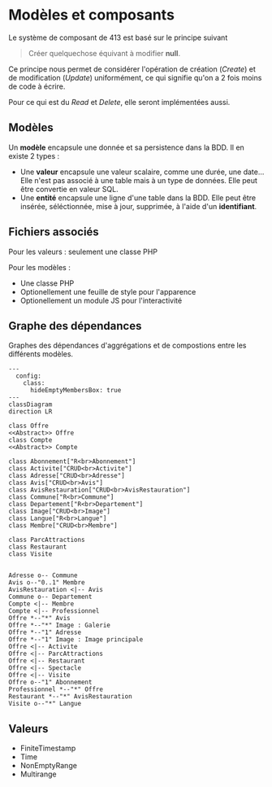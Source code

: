 # Modèles et composants

Le système de composant de 413 est basé sur le principe suivant

> Créer quelquechose équivant à modifier **null**.

Ce principe nous permet de considérer l'opération de création (*Create*) et de modification (*Update*) uniformément, ce qui signifie qu'on a 2 fois moins de code à écrire.

Pour ce qui est du *Read* et *Delete*, elle seront implémentées aussi.

## Modèles

Un **modèle** encapsule une donnée et sa persistence dans la BDD. Il en existe 2 types :

- Une **valeur** encapsule une valeur scalaire, comme une durée, une date... Elle n'est pas associé à une table mais à un type de données. Elle peut être convertie en valeur SQL.
- Une **entité** encapsule une ligne d'une table dans la BDD. Elle peut être insérée, séléctionnée, mise à jour, supprimée, à l'aide d'un **identifiant**.

## Fichiers associés

Pour les valeurs : seulement une classe PHP

Pour les modèles :

- Une classe PHP
- Optionellement une feuille de style pour l'apparence
- Optionellement un module JS pour l'interactivité

## Graphe des dépendances

Graphes des dépendances d'aggrégations et de compostions entre les différents modèles.

```mermaid
---
  config:
    class:
      hideEmptyMembersBox: true
---
classDiagram
direction LR

class Offre
<<Abstract>> Offre
class Compte
<<Abstract>> Compte

class Abonnement["R<br>Abonnement"]
class Activite["CRUD<br>Activite"]
class Adresse["CRUD<br>Adresse"]
class Avis["CRUD<br>Avis"]
class AvisRestauration["CRUD<br>AvisRestauration"]
class Commune["R<br>Commune"]
class Departement["R<br>Departement"]
class Image["CRUD<br>Image"]
class Langue["R<br>Langue"]
class Membre["CRUD<br>Membre"]

class ParcAttractions
class Restaurant
class Visite


Adresse o-- Commune
Avis o--"0..1" Membre
AvisRestauration <|-- Avis
Commune o-- Departement
Compte <|-- Membre
Compte <|-- Professionnel 
Offre *--"*" Avis
Offre *--"*" Image : Galerie
Offre *--"1" Adresse
Offre *--"1" Image : Image principale
Offre <|-- Activite
Offre <|-- ParcAttractions
Offre <|-- Restaurant
Offre <|-- Spectacle
Offre <|-- Visite
Offre o--"1" Abonnement
Professionnel *--"*" Offre
Restaurant *--"*" AvisRestauration
Visite o--"*" Langue
```

## Valeurs

- FiniteTimestamp
- Time
- NonEmptyRange
- Multirange
